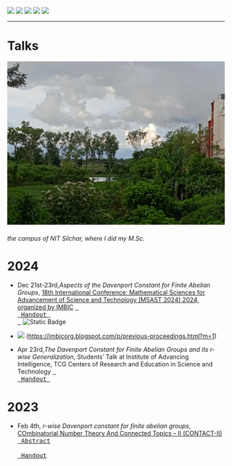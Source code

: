 [![](https://img.shields.io/badge/Home-red?style=for-the-badge)](https://anamitro.github.io/)
[![](https://img.shields.io/badge/Research-red?style=for-the-badge)](https://anamitro.github.io/research.html)
[![](https://img.shields.io/badge/Talks-yellow?style=for-the-badge)](https://anamitro.github.io/talks.html)
[![](https://img.shields.io/badge/Teaching-red?style=for-the-badge)](https://anamitro.github.io/teaching.html)
[![](https://img.shields.io/badge/Other_stuff-red?style=for-the-badge)](https://anamitro.github.io/hobbies.html)

_____

# Talks

<img src="pictures/nits.jpg" alt="drawing" width="600"/>

###### the campus of NIT Silchar, where I did my M.Sc.

# 2024

- Dec 21st-23rd,*Aspects of the Davenport Constant for Finite Abelian Groups*, [18th International Conference: Mathematical Sciences for Advancement of Science and Technology (MSAST 2024) 2024, organized by IMBIC](https://imbicorg.blogspot.com/) [<kbd> <br> Handout <br> </kbd>](files/anamitro_msast24.pdf)
![Static Badge](https://img.shields.io/badge/:badgeContent)

-   [![](https://img.shields.io/badge/Proceedings_PDF-green?style=for-the-badge)](https://anamitro.github.io/hobbies.html)
(https://imbicorg.blogspot.com/p/previous-proceedings.html?m=1)
- Apr 23rd,*The Davenport Constant for Finite Abelian Groups and its r-wise Generalization*, Students’ Talk at Institute of Advancing Intelligence, TCG Centers of Research and Education in Science and Technology [<kbd> <br> Handout <br> </kbd>](https://drive.google.com/drive/folders/1lSA4Ks96U_oxGnnNwPm0B6d2ISyrXYmf?usp=drive_link)


# 2023

- Feb 4th, *r-wise Davenport constant for finite abelian groups*, [COmbinatorial Number Theory And Connected Topics – II (CONTACT-II)](https://sites.google.com/view/contact-ii/home)
[<kbd> <br> Abstract <br> </kbd>](https://drive.google.com/file/d/1OtAvMfGG2xg6Gr6-2gKDHkJ6REjTZkg2/view) [<kbd> <br> Handout <br> </kbd>](https://drive.google.com/file/d/11k1bXrPQqw_AAf8s9JweYXBvNs6qcWL3/view?pli=1)
